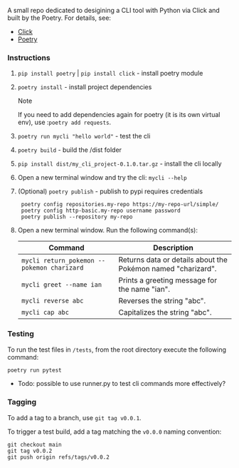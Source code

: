 A small repo dedicated to desigining a CLI tool with Python via Click and built by the Poetry.
For details, see:

- [Click](https://click.palletsprojects.com/en/stable/)
- [Poetry](https://python-poetry.org/docs/)

### Instructions

1. `pip install poetry` | `pip install click` - install poetry module
2. `poetry install` - install project dependencies
    > [!NOTE]  
    > If you need to add dependencies again for poetry (it is its own virtual env), use :`poetry add requests`.
3. `poetry run mycli "hello world"` - test the cli
4. `poetry build` - build the /dist folder
5. `pip install dist/my_cli_project-0.1.0.tar.gz` - install the cli locally
6. Open a new terminal window and try the cli: `mycli --help`
7. (Optional) `poetry publish` - publish to pypi requires credentials
   ```
    poetry config repositories.my-repo https://my-repo-url/simple/
    poetry config http-basic.my-repo username password
    poetry publish --repository my-repo
   ```
7. Open a new terminal window.
   Run the following command(s):

    | Command                               | Description                             |
    |---------------------------------------|-----------------------------------------|
    | `mycli return_pokemon --pokemon charizard` | Returns data or details about the Pokémon named "charizard". |
    | `mycli greet --name ian`              | Prints a greeting message for the name "ian". |
    | `mycli reverse abc`                   | Reverses the string "abc".              |
    | `mycli cap abc`                       | Capitalizes the string "abc".           |

### Testing

To run the test files in `/tests`, from the root directory execute the following command:
```bash
poetry run pytest
```
- Todo: possible to use runner.py to test cli commands more effectively? 

### Tagging 

To add a tag to a branch, use `git tag v0.0.1`.

To trigger a test build, add a tag matching the `v0.0.0` naming convention:

```
git checkout main
git tag v0.0.2
git push origin refs/tags/v0.0.2
```